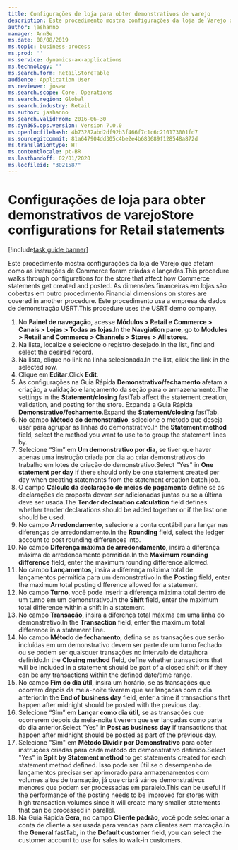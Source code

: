 ```yaml
---
title: Configurações de loja para obter demonstrativos de varejo
description: Este procedimento mostra configurações da loja de Varejo que afetam como as instruções de Commerce foram criadas e lançadas.
author: jashanno
manager: AnnBe
ms.date: 08/08/2019
ms.topic: business-process
ms.prod: ''
ms.service: dynamics-ax-applications
ms.technology: ''
ms.search.form: RetailStoreTable
audience: Application User
ms.reviewer: josaw
ms.search.scope: Core, Operations
ms.search.region: Global
ms.search.industry: Retail
ms.author: jashanno
ms.search.validFrom: 2016-06-30
ms.dyn365.ops.version: Version 7.0.0
ms.openlocfilehash: 4b73282abd2df92b3f466f7c1c6c210173001fd7
ms.sourcegitcommit: 81a647904dd305c4be2e4b683689f128548a872d
ms.translationtype: HT
ms.contentlocale: pt-BR
ms.lasthandoff: 02/01/2020
ms.locfileid: "3021587"
---
```

# <a name="store-configurations-for-retail-statements"></a><span data-ttu-id="bcaab-103">Configurações de loja para obter demonstrativos de varejo</span><span class="sxs-lookup"><span data-stu-id="bcaab-103">Store configurations for Retail statements</span></span>

[!include[task guide banner](../includes/task-guide-banner.md)]

<span data-ttu-id="bcaab-104">Este procedimento mostra configurações da loja de Varejo que afetam como as instruções de Commerce foram criadas e lançadas.</span><span class="sxs-lookup"><span data-stu-id="bcaab-104">This procedure walks through configurations for the store that affect how Commerce statements get created and posted.</span></span> <span data-ttu-id="bcaab-105">As dimensões financeiras em lojas são cobertas em outro procedimento.</span><span class="sxs-lookup"><span data-stu-id="bcaab-105">Financial dimensions on stores are covered in another procedure.</span></span> <span data-ttu-id="bcaab-106">Este procedimento usa a empresa de dados de demonstração USRT.</span><span class="sxs-lookup"><span data-stu-id="bcaab-106">This procedure uses the USRT demo company.</span></span>

1. <span data-ttu-id="bcaab-107">No **Painel de navegação**, acesse **Módulos > Retail e Commerce > Canais > Lojas > Todas as lojas**.</span><span class="sxs-lookup"><span data-stu-id="bcaab-107">In the **Navgiation pane**, go to **Modules > Retail and Commerce > Channels > Stores > All stores**.</span></span>
2. <span data-ttu-id="bcaab-108">Na lista, localize e selecione o registro desejado.</span><span class="sxs-lookup"><span data-stu-id="bcaab-108">In the list, find and select the desired record.</span></span>
3. <span data-ttu-id="bcaab-109">Na lista, clique no link na linha selecionada.</span><span class="sxs-lookup"><span data-stu-id="bcaab-109">In the list, click the link in the selected row.</span></span>
4. <span data-ttu-id="bcaab-110">Clique em **Editar**.</span><span class="sxs-lookup"><span data-stu-id="bcaab-110">Click **Edit**.</span></span>
5. <span data-ttu-id="bcaab-111">As configurações na Guia Rápida **Demonstrativo/fechamento** afetam a criação, a validação e lançamento da seção para o armazenamento.</span><span class="sxs-lookup"><span data-stu-id="bcaab-111">The settings in the **Statement/closing** fastTab affect the statement creation, validation, and posting for the store.</span></span> <span data-ttu-id="bcaab-112">Expanda a Guia Rápida **Demonstrativo/fechamento**.</span><span class="sxs-lookup"><span data-stu-id="bcaab-112">Expand the **Statement/closing** fastTab.</span></span>  
6. <span data-ttu-id="bcaab-113">No campo **Método do demonstrativo**, selecione o método que deseja usar para agrupar as linhas do demonstrativo.</span><span class="sxs-lookup"><span data-stu-id="bcaab-113">In the **Statement method** field, select the method you want to use to to group the statement lines by.</span></span>  
7. <span data-ttu-id="bcaab-114">Selecione “Sim” em **Um demonstrativo por dia**, se tiver que haver apenas uma instrução criada por dia ao criar demonstrativos do trabalho em lotes de criação do demonstrativo.</span><span class="sxs-lookup"><span data-stu-id="bcaab-114">Select "Yes" in **One statement per day** if there should only be one statement created per day when creating statements from the statement creation batch job.</span></span>  
8. <span data-ttu-id="bcaab-115">O campo **Cálculo da declaração de meios de pagamento** define se as declarações de proposta devem ser adicionadas juntas ou se a última deve ser usada.</span><span class="sxs-lookup"><span data-stu-id="bcaab-115">The **Tender declaration calculation** field defines whether tender declarations should be added together or if the last one should be used.</span></span>  
9. <span data-ttu-id="bcaab-116">No campo **Arredondamento**, selecione a conta contábil para lançar nas diferenças de arredondamento.</span><span class="sxs-lookup"><span data-stu-id="bcaab-116">In the **Rounding** field, select the ledger account to post rounding differences into.</span></span>  
10. <span data-ttu-id="bcaab-117">No campo **Diferença máxima de arredondamento**, insira a diferença máxima de arredondamento permitida.</span><span class="sxs-lookup"><span data-stu-id="bcaab-117">In the **Maximum rounding difference** field, enter the maximum rounding difference allowed.</span></span>
11. <span data-ttu-id="bcaab-118">No campo **Lançamentos**, insira a diferença máxima total de lançamentos permitida para um demonstrativo.</span><span class="sxs-lookup"><span data-stu-id="bcaab-118">In the **Posting** field, enter the maximum total posting difference allowed for a statement.</span></span>
12. <span data-ttu-id="bcaab-119">No campo **Turno**, você pode inserir a diferença máxima total dentro de um turno em um demonstrativo.</span><span class="sxs-lookup"><span data-stu-id="bcaab-119">In the **Shift** field, enter the maximum total difference within a shift in a statement.</span></span>  
13. <span data-ttu-id="bcaab-120">No campo **Transação**, insira a diferença total máxima em uma linha do demonstrativo.</span><span class="sxs-lookup"><span data-stu-id="bcaab-120">In the **Transaction** field, enter the maximum total difference in a statement line.</span></span>  
14. <span data-ttu-id="bcaab-121">No campo **Método de fechamento**, defina se as transações que serão incluídas em um demonstrativo devem ser parte de um turno fechado ou se podem ser quaisquer transações no intervalo de data/hora definido.</span><span class="sxs-lookup"><span data-stu-id="bcaab-121">In the **Closing method** field, define whether transactions that will be included in a statement should be part of a closed shift or if they can be any transactions within the defined date/time range.</span></span>  
15. <span data-ttu-id="bcaab-122">No campo **Fim do dia útil**, insira um horário, se as transações que ocorrem depois da meia-noite tiverem que ser lançadas com o dia anterior.</span><span class="sxs-lookup"><span data-stu-id="bcaab-122">In the **End of business day** field, enter a time if transactions that happen after midnight should be posted with the previous day.</span></span>  
16. <span data-ttu-id="bcaab-123">Selecione “Sim” em **Lançar como dia útil**, se as transações que ocorrerem depois da meia-noite tiverem que ser lançadas como parte do dia anterior.</span><span class="sxs-lookup"><span data-stu-id="bcaab-123">Select "Yes" in **Post as business day** if transactions that happen after midnight should be posted as part of the previous day.</span></span>  
17. <span data-ttu-id="bcaab-124">Selecione "Sim" em **Método Dividir por Demonstrativo** para obter instruções criadas para cada método do demonstrativo definido.</span><span class="sxs-lookup"><span data-stu-id="bcaab-124">Select "Yes" in **Split by Statement method** to get statements created for each statement method defined.</span></span> <span data-ttu-id="bcaab-125">Isso pode ser útil se o desempenho de lançamentos precisar ser aprimorado para armazenamentos com volumes altos de transação, já que criará vários demonstrativos menores que podem ser processadas em paralelo.</span><span class="sxs-lookup"><span data-stu-id="bcaab-125">This can be useful if the performance of the posting needs to be improved for stores with high transaction volumes since it will create many smaller statements that can be processed in parallel.</span></span>  
18. <span data-ttu-id="bcaab-126">Na Guia Rápida **Gera**, no campo **Cliente padrão**, você pode selecionar a conta de cliente a ser usada para vendas para clientes sem marcação.</span><span class="sxs-lookup"><span data-stu-id="bcaab-126">In the **General** fastTab, in the **Default customer** field, you can select the customer account to use for sales to walk-in customers.</span></span>  

